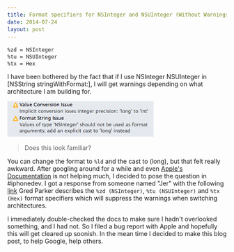 ```yaml
---
title: Format specifiers for NSInteger and NSUInteger (Without Warnings)
date: 2014-07-24
layout: post
---
```


    %zd = NSInteger
    %tu = NSUInteger
    %tx = Hex

I have been bothered by the fact that if I use NSInteger NSUInteger in
\[NSString stringWithFormat:\], I will get warnings depending on what
architecture I am building for. 

![Does this look familiar?][1]
> Does this look familiar?

You can change the format to `%ld` and the cast to (long), but that felt really 
awkward. After googling around for a while and even [Apple's Documentation][2]
is not helping much, I decided to pose the question in \#iphonedev. I got a
response from someone named "Jer" with the following [link][3] Gred Parker 
describes the `%zd (NSInteger)`, `%tu (NSUInteger)` and `%tx (Hex)` format
specifiers which will suppress the warnings when switching architectures. 

I immediately double-checked the docs to
make sure I hadn't overlooked something, and I had not. So I filed a bug
report with Apple and hopefully this will get cleared up soonish. In the
mean time I decided to make this blog post, to help Google, help others.

[1]: /images/Screenshot-2014-07-24-11.38.46.png
[2]: https://developer.apple.com/library/mac/documentation/Cocoa/Conceptual/Strings/Articles/formatSpecifiers.html
[3]: https://twitter.com/gparker/status/377910611453046784